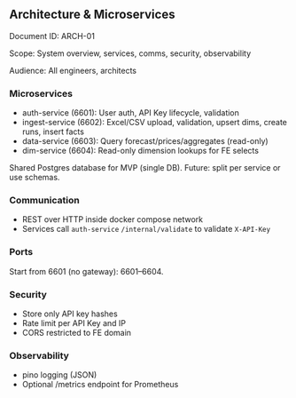 ## Architecture & Microservices

Document ID: ARCH-01

Scope: System overview, services, comms, security, observability

Audience: All engineers, architects

### Microservices
- auth-service (6601): User auth, API Key lifecycle, validation
- ingest-service (6602): Excel/CSV upload, validation, upsert dims, create runs, insert facts
- data-service (6603): Query forecast/prices/aggregates (read-only)
- dim-service (6604): Read-only dimension lookups for FE selects

Shared Postgres database for MVP (single DB). Future: split per service or use schemas.

### Communication
- REST over HTTP inside docker compose network
- Services call `auth-service` `/internal/validate` to validate `X-API-Key`

### Ports
Start from 6601 (no gateway): 6601–6604.

### Security
- Store only API key hashes
- Rate limit per API Key and IP
- CORS restricted to FE domain

### Observability
- pino logging (JSON)
- Optional /metrics endpoint for Prometheus


